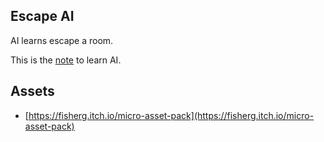 ## Escape AI

AI learns escape a room.

This is the [note](https://github.com/bones-ai/rust-escape-ai) to learn AI.

## Assets

- [https://fisherg.itch.io/micro-asset-pack](https://fisherg.itch.io/micro-asset-pack)
